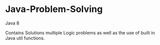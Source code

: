 # Java-Problem-Solving

Java 8 

Contains Solutions multiple Logic problems as well as the use of built in Java util functions. 
